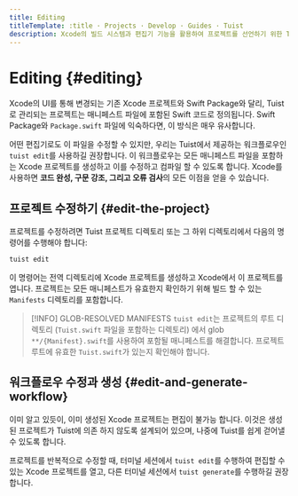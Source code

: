 ```yaml
---
title: Editing
titleTemplate: :title · Projects · Develop · Guides · Tuist
description: Xcode의 빌드 시스템과 편집기 기능을 활용하여 프로젝트를 선언하기 위한 Tuist의 편집 워크플로우에 대해 배워봅니다.
---
```


# Editing {#editing}

Xcode의 UI를 통해 변경되는 기존 Xcode 프로젝트와 Swift Package와 달리, Tuist로 관리되는 프로젝트는 매니페스트 파일에 포함된 Swift 코드로 정의됩니다.
Swift Package와 `Package.swift` 파일에 익숙하다면, 이 방식은 매우 유사합니다.

어떤 편집기로도 이 파일을 수정할 수 있지만, 우리는 Tuist에서 제공하는 워크플로우인 `tuist edit`를 사용하길 권장합니다.
이 워크플로우는 모든 매니페스트 파일을 포함하는 Xcode 프로젝트를 생성하고 이를 수정하고 컴파일 할 수 있도록 합니다.
Xcode를 사용하면 **코드 완성, 구문 강조, 그리고 오류 검사**의 모든 이점을 얻을 수 있습니다.

## 프로젝트 수정하기 {#edit-the-project}

프로젝트를 수정하려면 Tuist 프로젝트 디렉토리 또는 그 하위 디렉토리에서 다음의 명령어를 수행해야 합니다:

```bash
tuist edit
```

이 명령어는 전역 디렉토리에 Xcode 프로젝트를 생성하고 Xcode에서 이 프로젝트를 엽니다.
프로젝트는 모든 매니페스트가 유효한지 확인하기 위해 빌드 할 수 있는 `Manifests` 디렉토리를 포함합니다.

> [!INFO] GLOB-RESOLVED MANIFESTS
> `tuist edit`는 프로젝트의 루트 디렉토리 (`Tuist.swift` 파일을 포함하는 디렉토리) 에서 glob `**/{Manifest}.swift`를 사용하여 포함될 매니페스트를 해결합니다. 프로젝트 루트에 유효한 `Tuist.swift`가 있는지 확인해야 합니다.

## 워크플로우 수정과 생성 {#edit-and-generate-workflow}

이미 알고 있듯이, 이미 생성된 Xcode 프로젝트는 편집이 불가능 합니다.
이것은 생성된 프로젝트가 Tuist에 의존 하지 않도록 설계되어 있으며, 나중에 Tuist를 쉽게 걷어낼 수 있도록 합니다.

프로젝트를 반복적으로 수정할 때, 터미널 세션에서 `tuist edit`를 수행하여 편집할 수 있는 Xcode 프로젝트를 열고, 다른 터미널 세션에서 `tuist generate`를 수행하길 권장합니다.
